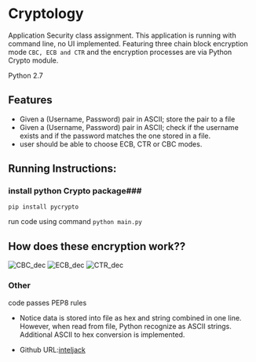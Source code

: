 # Cryptology
Application Security class assignment.
This application is running with command line, no UI implemented.
Featuring three chain block encryption mode `CBC, ECB and CTR` and the
encryption processes are via Python Crypto module.

Python 2.7

## Features ##
* Given a (Username, Password) pair in ASCII; store the pair to a file
* Given a (Username, Password) pair in ASCII; check if the username exists and if the password matches the one stored in a file.
* user should be able to choose ECB, CTR or CBC modes.

## Running Instructions: ##
### install python Crypto package###
`pip install pycrypto`

run code using command `python main.py`

## How does these encryption work?? ##
![CBC_dec](http://i.imgur.com/8R1sw5O.png)
![ECB_dec](http://i.imgur.com/v8A1Hoa.png)
![CTR_dec](http://i.imgur.com/uGUrdKB.png)

### Other ###
code passes PEP8 rules

* Notice data is stored into file as hex and string combined in one line.
However, when read from file, Python recognize as ASCII strings. Additional ASCII to hex conversion is implemented.


* Github URL:[inteljack](https://github.com/inteljack/cryptology)

